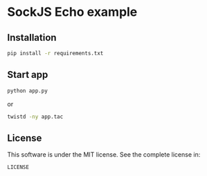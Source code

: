 # SockJS Echo example

## Installation

``` bash
pip install -r requirements.txt
```

## Start app

``` bash
python app.py
```

or

``` bash
twistd -ny app.tac
```

## License

This software is under the MIT license. See the complete license in:

```
LICENSE
```